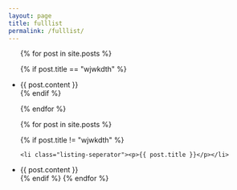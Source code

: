 ```yaml
---
layout: page
title: fulllist
permalink: /fulllist/
---
```



<ul class="listing">


{% for post in site.posts %}

{% if post.title == "wjwkdth" %}

  <li class="listing-item">
	  	{{ post.content }}
  </li>
{% endif %}
   
{% endfor %}


{% for post in site.posts %}

{% if post.title != "wjwkdth" %}

    <li class="listing-seperator"><p>{{ post.title }}</p></li>

  <li class="listing-item">
	  	{{ post.content }}
  </li>
  {% endif %}
{% endfor %}
</ul>

